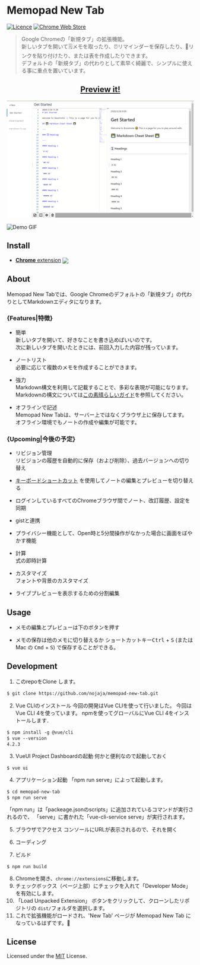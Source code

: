 # Memopad New Tab

[link-cws]: https://chrome.google.com/webstore/detail/iohinadgijcpmclidcgalomljfabkpde "Version published on Chrome Web Store"

[![Licence](https://img.shields.io/badge/License-MIT-green.svg?style=flat-square)](LICENSE) 
[![Chrome Web Store](https://img.shields.io/chrome-web-store/users/iohinadgijcpmclidcgalomljfabkpde.svg?label=chrome%20users&style=flat-square)][link-cws]

> Google Chromeの「新規タブ」の拡張機能。  
> 新しいタブを開いて🗒️メモを取ったり、⏰リマインダーを保存したり、🔗リンクを貼り付けたり、または表を作成したりできます。    
> デフォルトの「新規タブ」の代わりとして素早く綺麗で、シンプルに使える事に重点を置いています。


<h2 align="center">
  <a href="./">Preview it!</a>
</h2>

![screenshot](/assets/screenshots/memopad-new-tab.png)

![Demo GIF](/assets/demo.gif)


## Install

- [**Chrome** extension][link-cws] [<img valign="middle" src="https://img.shields.io/chrome-web-store/v/iohinadgijcpmclidcgalomljfabkpde.svg?label=%20">][link-cws]

## About
Memopad New Tabでは、Google Chromeのデフォルトの「新規タブ」の代わりとしてMarkdownエディタになります。

### {Features|特徴}

* 簡単  
新しいタブを開いて、好きなことを書き込めばいいのです。  
次に新しいタブを開いたときには、前回入力した内容が残っています。

* ノートリスト  
必要に応じて複数のメモを作成することができます。

* 強力  
Markdown構文を利用して記載することで、多彩な表現が可能になります。  
Markdownの構文については[この素晴らしいガイド](https://github.github.com/gfm/)を参照してください。

* オフラインで記述  
Memopad New Tabは、サーバー上ではなくブラウザ上に保存してます。  
オフライン環境でもノートの作成や編集が可能です。

### {Upcoming|今後の予定}

* リビジョン管理  
リビジョンの履歴を自動的に保存（および削除）、過去バージョンへの切り替え

* [キーボードショートカット](#Usage) を使用してノートの編集とプレビューを切り替える

* ログインしているすべてのChromeブラウザ間でノート、改訂履歴、設定を同期

* gistと連携

* プライバシー機能として、Open時と5分間操作がなかった場合に画面をぼやかす機能

* 計算  
  式の即時計算

* カスタマイズ  
  フォントや背景のカスタマイズ

* ライブプレビューを表示するための分割編集

## Usage

* メモの編集とプレビューは下のボタンを押す

* メモの保存は他のメモに切り替えるか
ショートカットキー<kbd>Ctrl</kbd> + <kbd>S</kbd> (または Mac の <kbd>Cmd</kbd> + <kbd>S</kbd>) 
で保存することができる。

## Development

1. このrepoをClone します。

```sh
$ git clone https://github.com/nojaja/memopad-new-tab.git
```


2. Vue CLIのインストール
今回の開発はVue CLIを使って行いました。
今回はVue CLI 4を使っています。 npmを使ってグローバルにVue CLI 4をインストールします．
```
$ npm install -g @vue/cli
$ vue --version
4.2.3
```

3. VueUI Project Dashboardの起動
何かと便利なので起動しておく
```
$ vue ui
```

4. アプリケーション起動
「npm run serve」によって起動します。
```
$ cd memopad-new-tab
$ npm run serve
```
「npm run」は「packeage.jsonのscripts」に追加されているコマンドが実行されるので、 
「serve」に書かれた「vue-cli-service serve」が実行されます。

5. ブラウザでアクセス
コンソールにURLが表示されるので、それを開く

6. コーディング

7. ビルド
```
$ npm run build
```
8. Chromeを開き、`chrome://extensions`に移動します。
9. チェックボックス（ページ上部）にチェックを入れて「Developer Mode」を有効にします。
10. 「Load Unpacked Extension」 ボタンをクリックして、クローンしたリポジトリの `dist/`フォルダを選択します。
11. これで拡張機能がロードされ、'New Tab' ページが Memopad New Tab になっているはずです。🎉


## License

Licensed under the [MIT](LICENSE) License.
